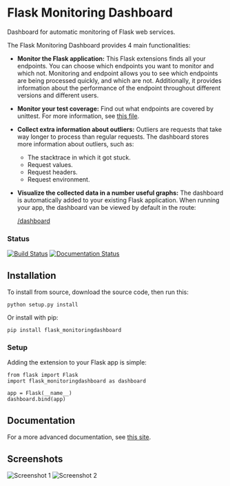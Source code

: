 # Flask Monitoring Dashboard
Dashboard for automatic monitoring of Flask web services.

The Flask Monitoring Dashboard provides 4 main functionalities:
- **Monitor the Flask application:**
This Flask extensions finds all your endpoints.
You can choose which endpoints you want to monitor and which not.
Monitoring and endpoint allows you to see which endpoints are being processed quickly, and which are not.
Additionally, it provides information about the performance of the endpoint throughout different versions and different users.
- **Monitor your test coverage:**
Find out what endpoints are covered by unittest. 
For more information, see [this file](http://flask-monitoringdashboard.readthedocs.io/en/latest/functionality.html#test-coverage-monitoring).
- **Collect extra information about outliers:**
Outliers are requests that take way longer to process than regular requests.
The dashboard stores more information about outliers, such as:
    - The stacktrace in which it got stuck.
    - Request values.
    - Request headers.
    - Request environment.
- **Visualize the collected data in a number useful graphs:**
The dashboard is automatically added to your existing Flask application.
When running your app, the dashboard van be viewed by default in the route:

    [/dashboard](http://localhost:5000/dashboard)

### Status
[![Build Status](https://travis-ci.org/flask-dashboard/Flask-MonitoringDashboard.svg?branch=master)](https://travis-ci.org/flask-dashboard/Flask-MonitoringDashboard.svg?branch=master)
[![Documentation Status](https://readthedocs.org/projects/flask-monitoringdashboard/badge/?version=latest)](http://flask-monitoringdashboard.readthedocs.io/en/latest/?badge=latest)

## Installation
To install from source, download the source code, then run this:

    python setup.py install

Or install with pip:
    
    pip install flask_monitoringdashboard
    
### Setup
Adding the extension to your Flask app is simple:

    from flask import Flask
    import flask_monitoringdashboard as dashboard

    app = Flask(__name__)
    dashboard.bind(app)
 
## Documentation
For a more advanced documentation, see [this site](http://flask-monitoringdashboard.readthedocs.io).

## Screenshots
![Screenshot 1](/docs/img/screenshot1.png)
![Screenshot 2](/docs/img/screenshot2.png)
